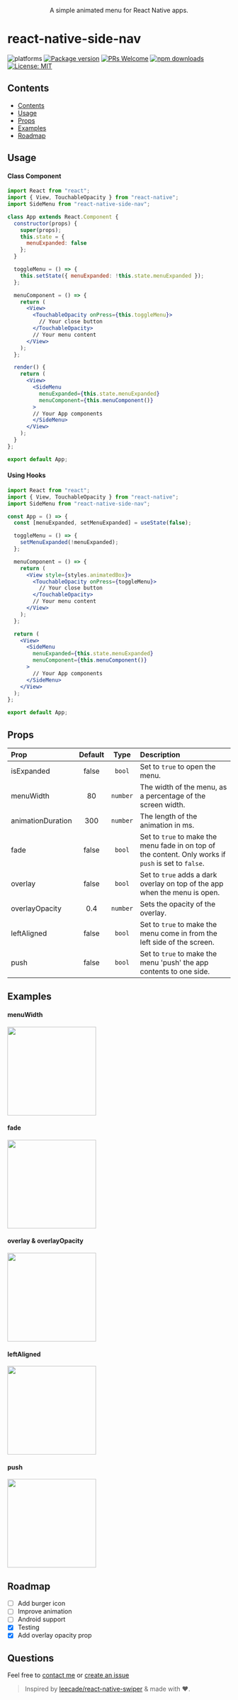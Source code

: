 <p align="center">
  A simple animated menu for React Native apps.
</p>

# react-native-side-nav

![platforms](https://img.shields.io/badge/platforms-iOS-brightgreen.svg?style=flat-square&colorB=b91d73)
[![Package version](https://img.shields.io/npm/v/react-native-side-nav.svg?style=flat-square&colorB=b91d73)](https://npmjs.org/package/react-native-side-nav)
[![PRs Welcome](https://img.shields.io/badge/PRs-welcome-brightgreen.svg?style=flat-square&colorB=b91d73)](http://makeapullrequest.com)
[![npm downloads](https://img.shields.io/npm/dm/react-native-side-nav.svg?style=flat-square&colorB=b91d73)](https://npmjs.org/package/react-native-side-nav)
[![License: MIT](https://img.shields.io/badge/License-MIT-yellow.svg?style=flat-square&colorB=b91d73)](https://opensource.org/licenses/MIT)

## Contents

- [Contents](#contents)
- [Usage](#usage)
- [Props](#props)
- [Examples](#examples)
- [Roadmap](#roadmap)

## Usage

#### Class Component

```jsx
import React from "react";
import { View, TouchableOpacity } from "react-native";
import SideMenu from "react-native-side-nav";

class App extends React.Component {
  constructor(props) {
    super(props);
    this.state = {
      menuExpanded: false
    };
  }

  toggleMenu = () => {
    this.setState({ menuExpanded: !this.state.menuExpanded });
  };

  menuComponent = () => {
    return (
      <View>
        <TouchableOpacity onPress={this.toggleMenu}>
          // Your close button
        </TouchableOpacity>
        // Your menu content
      </View>
    );
  };

  render() {
    return (
      <View>
        <SideMenu
          menuExpanded={this.state.menuExpanded}
          menuComponent={this.menuComponent()}
        >
        // Your App components
        </SideMenu>
      </View>
    );
  }
};

export default App;
```

#### Using Hooks

```jsx
import React from "react";
import { View, TouchableOpacity } from "react-native";
import SideMenu from "react-native-side-nav";

const App = () => {
  const [menuExpanded, setMenuExpanded] = useState(false);

  toggleMenu = () => {
    setMenuExpanded(!menuExpanded);
  };

  menuComponent = () => {
    return (
      <View style={styles.animatedBox}>
        <TouchableOpacity onPress={toggleMenu}>
          // Your close button
        </TouchableOpacity>
        // Your menu content
      </View>
    );
  };

  return (
    <View>
      <SideMenu
        menuExpanded={this.state.menuExpanded}
        menuComponent={this.menuComponent()}
      >
        // Your App components
      </SideMenu>
    </View>
  );
};

export default App;
```

## Props

| Prop              | Default |   Type   | Description                                                                                           |
| :---------------- | :-----: | :------: | :---------------------------------------------------------------------------------------------------- |
| isExpanded        |  false  |  `bool`  | Set to `true` to open the menu.                                                                       |
| menuWidth         |   80    | `number` | The width of the menu, as a percentage of the screen width.                                           |
| animationDuration |   300   | `number` | The length of the animation in ms.                                                                    |
| fade              |  false  |  `bool`  | Set to `true` to make the menu fade in on top of the content. Only works if `push` is set to `false`. |
| overlay           |  false  |  `bool`  | Set to `true` adds a dark overlay on top of the app when the menu is open.                            |
| overlayOpacity    |   0.4   | `number` | Sets the opacity of the overlay.                                                                      |
| leftAligned       |  false  |  `bool`  | Set to `true` to make the menu come in from the left side of the screen.                              |
| push              |  false  |  `bool`  | Set to `true` to make the menu 'push' the app contents to one side.                                   |

## Examples

#### menuWidth

<div >
	<img src="img/menuWidth.gif" alt="" width="200px">
</div>

#### fade

<div >
	<img src="img/fade.gif" alt="" width="200px">
</div>

#### overlay & overlayOpacity

<div >
	<img src="img/overlay.gif" alt="" width="200px">
</div>

#### leftAligned

<div >
	<img src="img/leftAligned.gif" alt="" width="200px">
</div>

#### push

<div >
	<img src="img/push.gif" alt="" width="200px">
</div>

## Roadmap

- [ ] Add burger icon
- [ ] Improve animation
- [ ] Android support
- [X] Testing
- [X] Add overlay opacity prop

## Questions

Feel free to [contact me](mailto:serena.antonetti@gmail.com) or [create an issue](https://github.com/serenastorm/react-native-side-nav/issues/new)

> Inspired by [leecade/react-native-swiper](https://github.com/leecade/react-native-swiper/) & made with ♥.
